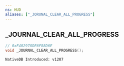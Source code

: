 ```yaml
---
ns: HUD
aliases: ["_JORUNAL_CLEAR_ALL_PROGRESS"]
---
```

## _JOURNAL_CLEAR_ALL_PROGRESS

```c
// 0xF402978DE6F88D6E
void _JOURNAL_CLEAR_ALL_PROGRESS();
```

```
NativeDB Introduced: v1207
```

